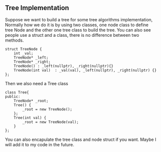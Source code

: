 ## Tree Implementation
Suppose we want to build a tree for some tree algorithms implementation,
Normally how we do it is by using two classes, one node class to define tree Node and the other one tree class to build the tree.
You can also see people use a struct and a class, there is no difference between two methods.  

```
struct TreeNode {
	int _val;
	TreeNode* _left;
	TreeNode* _right;
	TreeNode() : _left(nullptr), _right(nullptr){}
	TreeNode(int val)  : _val(val), _left(nullptr), _right(nullptr) {}
};

```

Then we also need a Tree class 

```
class Tree{
public:
	TreeNode* _root;
	Tree() {
		_root = new TreeNode();
	};
	Tree(int val) {
		_root = new TreeNode(val);
	}
};

```
You can also encapulate the tree class and node struct if you want. Maybe I will add it to my code in the future.
